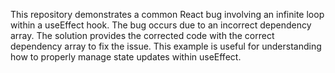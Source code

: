 This repository demonstrates a common React bug involving an infinite loop within a useEffect hook.  The bug occurs due to an incorrect dependency array.  The solution provides the corrected code with the correct dependency array to fix the issue.  This example is useful for understanding how to properly manage state updates within useEffect.